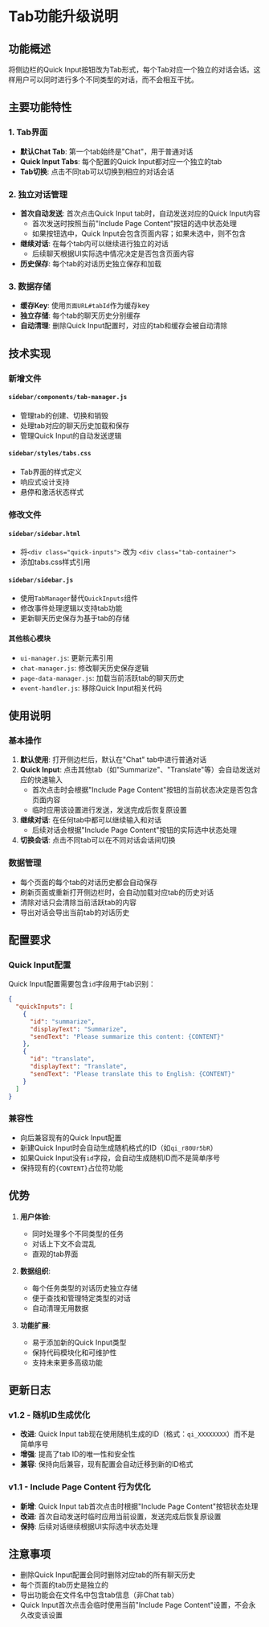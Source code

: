 # Tab功能升级说明

## 功能概述

将侧边栏的Quick Input按钮改为Tab形式，每个Tab对应一个独立的对话会话。这样用户可以同时进行多个不同类型的对话，而不会相互干扰。

## 主要功能特性

### 1. Tab界面
- **默认Chat Tab**: 第一个tab始终是"Chat"，用于普通对话
- **Quick Input Tabs**: 每个配置的Quick Input都对应一个独立的tab
- **Tab切换**: 点击不同tab可以切换到相应的对话会话

### 2. 独立对话管理
- **首次自动发送**: 首次点击Quick Input tab时，自动发送对应的Quick Input内容
  - 首次发送时按照当前"Include Page Content"按钮的选中状态处理
  - 如果按钮选中，Quick Input会包含页面内容；如果未选中，则不包含
- **继续对话**: 在每个tab内可以继续进行独立的对话
  - 后续聊天根据UI实际选中情况决定是否包含页面内容
- **历史保存**: 每个tab的对话历史独立保存和加载

### 3. 数据存储
- **缓存Key**: 使用`页面URL#tabId`作为缓存key
- **独立存储**: 每个tab的聊天历史分别缓存
- **自动清理**: 删除Quick Input配置时，对应的tab和缓存会被自动清除

## 技术实现

### 新增文件

#### `sidebar/components/tab-manager.js`
- 管理tab的创建、切换和销毁
- 处理tab对应的聊天历史加载和保存
- 管理Quick Input的自动发送逻辑

#### `sidebar/styles/tabs.css`
- Tab界面的样式定义
- 响应式设计支持
- 悬停和激活状态样式

### 修改文件

#### `sidebar/sidebar.html`
- 将`<div class="quick-inputs">` 改为 `<div class="tab-container">`
- 添加tabs.css样式引用

#### `sidebar/sidebar.js`
- 使用`TabManager`替代`QuickInputs`组件
- 修改事件处理逻辑以支持tab功能
- 更新聊天历史保存为基于tab的存储

#### 其他核心模块
- `ui-manager.js`: 更新元素引用
- `chat-manager.js`: 修改聊天历史保存逻辑
- `page-data-manager.js`: 加载当前活跃tab的聊天历史
- `event-handler.js`: 移除Quick Input相关代码

## 使用说明

### 基本操作
1. **默认使用**: 打开侧边栏后，默认在"Chat" tab中进行普通对话
2. **Quick Input**: 点击其他tab（如"Summarize"、"Translate"等）会自动发送对应的快速输入
   - 首次点击时会根据"Include Page Content"按钮的当前状态决定是否包含页面内容
   - 临时应用该设置进行发送，发送完成后恢复原设置
3. **继续对话**: 在任何tab中都可以继续输入和对话
   - 后续对话会根据"Include Page Content"按钮的实际选中状态处理
4. **切换会话**: 点击不同tab可以在不同对话会话间切换

### 数据管理
- 每个页面的每个tab的对话历史都会自动保存
- 刷新页面或重新打开侧边栏时，会自动加载对应tab的历史对话
- 清除对话只会清除当前活跃tab的内容
- 导出对话会导出当前tab的对话历史

## 配置要求

### Quick Input配置
Quick Input配置需要包含`id`字段用于tab识别：

```json
{
  "quickInputs": [
    {
      "id": "summarize",
      "displayText": "Summarize", 
      "sendText": "Please summarize this content: {CONTENT}"
    },
    {
      "id": "translate",
      "displayText": "Translate",
      "sendText": "Please translate this to English: {CONTENT}"
    }
  ]
}
```

### 兼容性
- 向后兼容现有的Quick Input配置
- 新建Quick Input时会自动生成随机格式的ID（如`qi_r80Ur5bR`）
- 如果Quick Input没有`id`字段，会自动生成随机ID而不是简单序号
- 保持现有的`{CONTENT}`占位符功能

## 优势

1. **用户体验**: 
   - 同时处理多个不同类型的任务
   - 对话上下文不会混乱
   - 直观的tab界面

2. **数据组织**:
   - 每个任务类型的对话历史独立存储
   - 便于查找和管理特定类型的对话
   - 自动清理无用数据

3. **功能扩展**:
   - 易于添加新的Quick Input类型
   - 保持代码模块化和可维护性
   - 支持未来更多高级功能

## 更新日志

### v1.2 - 随机ID生成优化
- **改进**: Quick Input tab现在使用随机生成的ID（格式：`qi_XXXXXXXX`）而不是简单序号
- **增强**: 提高了tab ID的唯一性和安全性
- **兼容**: 保持向后兼容，现有配置会自动迁移到新的ID格式

### v1.1 - Include Page Content 行为优化
- **新增**: Quick Input tab首次点击时根据"Include Page Content"按钮状态处理
- **改进**: 首次自动发送时临时应用当前设置，发送完成后恢复原设置
- **保持**: 后续对话继续根据UI实际选中状态处理

## 注意事项

- 删除Quick Input配置会同时删除对应tab的所有聊天历史
- 每个页面的tab历史是独立的
- 导出功能会在文件名中包含tab信息（非Chat tab）
- Quick Input首次点击会临时使用当前"Include Page Content"设置，不会永久改变该设置 